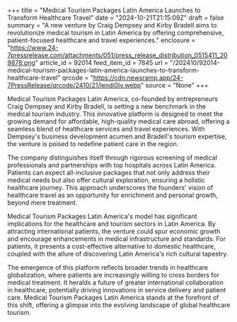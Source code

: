 +++
title = "Medical Tourism Packages Latin America Launches to Transform Healthcare Travel"
date = "2024-10-21T21:15:09Z"
draft = false
summary = "A new venture by Craig Dempsey and Kirby Bradell aims to revolutionize medical tourism in Latin America by offering comprehensive, patient-focused healthcare and travel experiences."
enclosure = "https://www.24-7pressrelease.com/attachments/051/press_release_distribution_0515411_209878.png"
article_id = 92014
feed_item_id = 7845
url = "/202410/92014-medical-tourism-packages-latin-america-launches-to-transform-healthcare-travel"
qrcode = "https://cdn.newsramp.app/24-7PressRelease/qrcode/2410/21/lendi0Iv.webp"
source = "None"
+++

<p>Medical Tourism Packages Latin America, co-founded by entrepreneurs Craig Dempsey and Kirby Bradell, is setting a new benchmark in the medical tourism industry. This innovative platform is designed to meet the growing demand for affordable, high-quality medical care abroad, offering a seamless blend of healthcare services and travel experiences. With Dempsey's business development acumen and Bradell's tourism expertise, the venture is poised to redefine patient care in the region.</p><p>The company distinguishes itself through rigorous screening of medical professionals and partnerships with top hospitals across Latin America. Patients can expect all-inclusive packages that not only address their medical needs but also offer cultural exploration, ensuring a holistic healthcare journey. This approach underscores the founders' vision of healthcare travel as an opportunity for enrichment and personal growth, beyond mere treatment.</p><p>Medical Tourism Packages Latin America's model has significant implications for the healthcare and tourism sectors in Latin America. By attracting international patients, the venture could spur economic growth and encourage enhancements in medical infrastructure and standards. For patients, it presents a cost-effective alternative to domestic healthcare, coupled with the allure of discovering Latin America's rich cultural tapestry.</p><p>The emergence of this platform reflects broader trends in healthcare globalization, where patients are increasingly willing to cross borders for medical treatment. It heralds a future of greater international collaboration in healthcare, potentially driving innovations in service delivery and patient care. Medical Tourism Packages Latin America stands at the forefront of this shift, offering a glimpse into the evolving landscape of global healthcare tourism.</p>